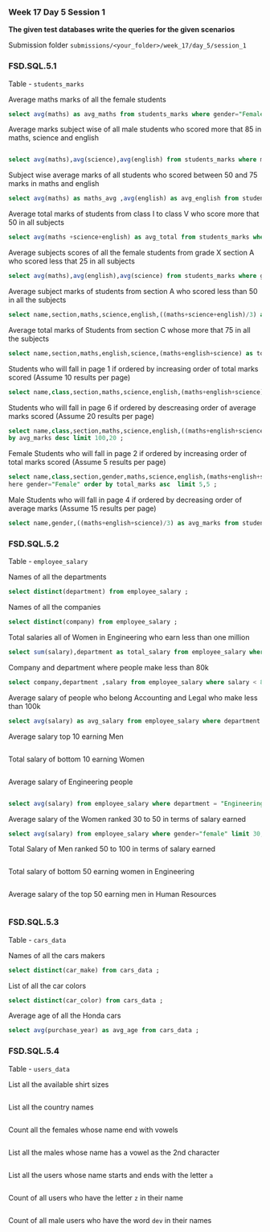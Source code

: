 ### Week 17 Day 5 Session 1

**The given test databases write the queries for the given scenarios**

Submission folder `submissions/<your_folder>/week_17/day_5/session_1`

### FSD.SQL.5.1

Table - `students_marks`

Average maths marks of all the female students

```sql
select avg(maths) as avg_maths from students_marks where gender="Female" ;

```

Average marks subject wise of all male students who scored more that 85 in maths, science and english

```sql

select avg(maths),avg(science),avg(english) from students_marks where maths > 85 and science >85 and english >85 and gender="Male" ;

```

Subject wise average marks of all students who scored between 50 and 75 marks in maths and english

```sql
select avg(maths) as maths_avg ,avg(english) as avg_english from students_marks where maths between 50 and 75 ;

```

Average total marks of students from class I to class V who score more that 50 in all subjects

```sql
select avg(maths +science+english) as avg_total from students_marks where maths > 50 and english > 50 and english > 50 and class IN ("I","II","III","VI","V") ;

```

Average subjects scores of all the female students from grade X section A who scored less that 25 in all subjects

```sql
select avg(maths),avg(english),avg(science) from students_marks where gender="Female" and class="X" and section="A" and maths  < 25 and english <  25 and science < 25 ;

```

Average subject marks of students from section A who scored less than 50 in all the subjects

```sql
select name,section,maths,science,english,((maths+science+english)/3) as avg from students_marks where maths > 50 and english > 50 and science > 50 ;


```

Average total marks of Students from section C whose more that 75 in all the subjects

```sql
select name,section,maths,english,science,(maths+english+science) as total_marks from students_marks where maths > 75 and english > 75 and science > 75 ;

```

Students who will fall in page 1 if ordered by increasing order of total marks scored (Assume 10 results per page)

```sql
select name,class,section,maths,science,english,(maths+english+science) as total_marks from students_marks order by total_marks asc limit 10 ;


```

Students who will fall in page 6 if ordered by descreasing order of average marks scored (Assume 20 results per page)

```sql
select name,class,section,maths,science,english,((maths+english+science)/3) as avg_marks from students_marks order
by avg_marks desc limit 100,20 ;
```

Female Students who will fall in page 2 if ordered by increasing order of total marks scored (Assume 5 results per page)

```sql
select name,class,section,gender,maths,science,english,(maths+english+science) as total_marks from students_marks w
here gender="Female" order by total_marks asc  limit 5,5 ;


```

Male Students who will fall in page 4 if ordered by decreasing order of average marks (Assume 15 results per page)

```sql
select name,gender,((maths+english+science)/3) as avg_marks from students_marks where gender = "Male" order by avg_marks limit 45,15 ;

```

### FSD.SQL.5.2

Table - `employee_salary`

Names of all the departments

```sql
select distinct(department) from employee_salary ;

```

Names of all the companies

```sql
select distinct(company) from employee_salary ;

```

Total salaries all of Women in Engineering who earn less than one million

```sql
select sum(salary),department as total_salary from employee_salary where department="Engineering" and gender="female" and salary < 1000000 ;

```

Company and department where people make less than 80k

```sql
select company,department ,salary from employee_salary where salary < 80000 ;

```

Average salary of people who belong Accounting and Legal who make less than 100k

```sql
select avg(salary) as avg_salary from employee_salary where department IN ("Accounting","Legal") and salary < 100000 ;

```

Average salary top 10 earning Men

```sql


```

Total salary of bottom 10 earning Women

```sql

```

Average salary of Engineering people

```sql

select avg(salary) from employee_salary where department = "Engineering" ;

```

Average salary of the Women ranked 30 to 50 in terms of salary earned

```sql
select avg(salary) from employee_salary where gender="female" limit 30,20 ;

```

Total Salary of Men ranked 50 to 100 in terms of salary earned

```sql

```

Total salary of bottom 50 earning women in Engineering

```sql

```

Average salary of the top 50 earning men in Human Resources

```sql

```

### FSD.SQL.5.3

Table - `cars_data`

Names of all the cars makers

```sql
select distinct(car_make) from cars_data ;

```

List of all the car colors

```sql
select distinct(car_color) from cars_data ;

```

Average age of all the Honda cars

```sql
select avg(purchase_year) as avg_age from cars_data ;

```

### FSD.SQL.5.4

Table - `users_data`

List all the available shirt sizes

```sql

```

List all the country names

```sql

```

Count all the females whose name end with vowels

```sql

```

List all the males whose name has a vowel as the 2nd character

```sql

```

List all the users whose name starts and ends with the letter `a`

```sql

```

Count of all users who have the letter `z` in their name

```sql

```

Count of all male users who have the word `dev` in their names

```sql

```
